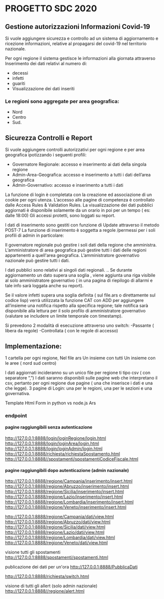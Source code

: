 # PROGETTO SDC 2020 

## Gestione autorizzazioni Informazioni Covid-19

Si vuole aggiungere sicurezza e controllo ad un sistema di aggiornamento e  ricezione informazioni, relative al propagarsi del covid-19 nel territorio nazionale.

Per ogni regione il sistema gestisce le  informazioni alla giornata attraverso 
Inserimento dei dati relativi al numero di: 
- decessi
- infetti 
- guariti
- Visualizzazione dei dati inseriti


### Le regioni sono aggregate per area geografica: 

- Nord 
- Centro
- Sud.



## Sicurezza Controlli e Report

Si vuole aggiungere controlli autorizzativi per ogni regione e per area geografica ipotizzando i seguenti profili:

- Governatore Regionale: accesso e inserimento ai dati della singola regione
- Admin-Area-Geografica: accesso e inserimento a tutti i dati dell’area geografica
- Admin-Governativo: accesso e inserimento a tutti i dati

La funzione di  login è completata con la creazione ed associazione di un cookie per ogni utenza.
L’accesso alle pagine di competenza è controllato dalle  Access Rules & Validation Rules.
La visualizzazione dei dati pubblici aggiornati  è disponibile solamente da un orario in poi per un tempo ( es: dalle 18:00)
Gli accessi protetti, sono loggati su report.

I dati di inserimento sono gestiti con funzione di Update attraverso il metodo POST-7
La funzione di inserimento è soggetta a regole /permessi per i soli profili di admin in particolare:

Il governatore regionale può gestire i soli dati della regione che amministra.
L’amministratore di area geografica può gestire tutti i dati delle regioni appartenenti a quell'area geografica.
L’amministratore governativo nazionale può gestire tutti i dati.

I dati pubblici sono relativi ai singoli dati regionali.
..
Se durante aggiornamento un dato supera una soglia , viene aggiunta una riga visibile al solo amministratore governativo ( in una pagina di riepilogo di allarmi  e tale info sarà loggata anche su report).

Se il valore infetti supera una soglia definita ( sul file.ars o direttamente sul codice lisp) verrà utilizzata la funzione CAT con ADD per aggiungere all’insieme una notifica rispetto alla specifica regione; tale notifica sarà disponibile alla lettura per il solo profilo di amministratore governativo (valutare se includere un limite temporale con timestamp).

Si prevedono 2 modalità di esecuzione attraverso uno  switch:
-Passante ( libera da regole)
-Controllata ( con le regole di accesso)

















 
## Implementazione: 
1 cartella per ogni regione, 
Nel file ars 
Un insieme con tutti
Un insieme con le aree ( nord sud centro)

I dati aggiornati incideranno su un unico file per regione ti tipo csv ( con separatore “,”)
I dati saranno disponibili sulle pagine web che interpretano il csv, pertanto per ogni regione due pagine ( una che inserisce i dati e una che legge). 
3 pagine di Login: una per le regioni, una per le sezioni e una governativa.

Template Html 
Form in python vs node.js
Ars



### endpoint
#### pagine raggiungibili senza autenticazione
http://127.0.0.1:8888/login/loginRegione/login.html
http://127.0.0.1:8888/login/loginArea/login.html
http://127.0.0.1:8888/login/loginAdmin/login.html
http://127.0.0.1:8888/richiesta/richiestaSpostamento.html
http://127.0.0.1:8888//spostamenti/spostamentiCodiceFiscale.html


#### pagine raggiungibili dopo autenticazione (admin nazionale)
http://127.0.0.1:8888/regione/Campania/inserimento/insert.html
http://127.0.0.1:8888/regione/Abruzzo/inserimento/insert.html
http://127.0.0.1:8888/regione/Sicilia/inserimento/insert.html
http://127.0.0.1:8888/regione/Lazio/inserimento/insert.html
http://127.0.0.1:8888/regione/Lombardia/inserimento/insert.html
http://127.0.0.1:8888/regione/Veneto/inserimento/insert.html

http://127.0.0.1:8888/regione/Campania/dati/view.html
http://127.0.0.1:8888/regione/Abruzzo/dati/view.html
http://127.0.0.1:8888/regione/Sicilia/dati/view.html
http://127.0.0.1:8888/regione/Lazio/dati/view.html
http://127.0.0.1:8888/regione/Lombardia/dati/view.html
http://127.0.0.1:8888/regione/Veneto/dati/view.html

visione tutti gli spostamenti
http://127.0.0.1:8888/spostamenti/spostamenti.html

publicazione dei dati per un'ora
http://127.0.0.1:8888/PubblicaDati 


http://127.0.0.1:8888/richiesta/switch.html

visione di tutti gli allert (solo admin nazionale)
http://127.0.0.1:8888//regione/alert.html









